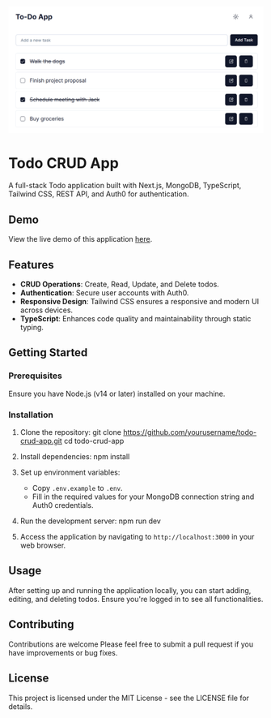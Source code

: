 ![Demo Image](public/demo.png)

# Todo CRUD App

A full-stack Todo application built with Next.js, MongoDB, TypeScript, Tailwind CSS, REST API, and Auth0 for authentication.

## Demo

View the live demo of this application [here](https://todo-crud-eight.vercel.app/).

## Features

- **CRUD Operations**: Create, Read, Update, and Delete todos.
- **Authentication**: Secure user accounts with Auth0.
- **Responsive Design**: Tailwind CSS ensures a responsive and modern UI across devices.
- **TypeScript**: Enhances code quality and maintainability through static typing.

## Getting Started

### Prerequisites

Ensure you have Node.js (v14 or later) installed on your machine.

### Installation

1. Clone the repository:
   git clone https://github.com/yourusername/todo-crud-app.git cd todo-crud-app

2. Install dependencies:
   npm install

3. Set up environment variables:

   - Copy `.env.example` to `.env`.
   - Fill in the required values for your MongoDB connection string and Auth0 credentials.

4. Run the development server:
   npm run dev

5. Access the application by navigating to `http://localhost:3000` in your web browser.

## Usage

After setting up and running the application locally, you can start adding, editing, and deleting todos. Ensure you're logged in to see all functionalities.

## Contributing

Contributions are welcome Please feel free to submit a pull request if you have improvements or bug fixes.

## License

This project is licensed under the MIT License - see the LICENSE file for details.

